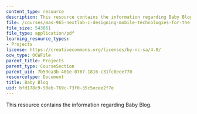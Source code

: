 ```yaml
---
content_type: resource
description: This resource contains the information regarding Baby Blog.
file: /courses/mas-965-nextlab-i-designing-mobile-technologies-for-the-next-billion-users-fall-2008/bfd178c950eb769c73f035c5ecee2f7e_MITMAS_965F08_baby_m1.pdf
file_size: 543861
file_type: application/pdf
learning_resource_types:
- Projects
license: https://creativecommons.org/licenses/by-nc-sa/4.0/
ocw_type: OCWFile
parent_title: Projects
parent_type: CourseSection
parent_uid: 7b53ea3b-401e-0767-1816-c31fc0eee770
resourcetype: Document
title: Baby Blog
uid: bfd178c9-50eb-769c-73f0-35c5ecee2f7e
---
```

This resource contains the information regarding Baby Blog.